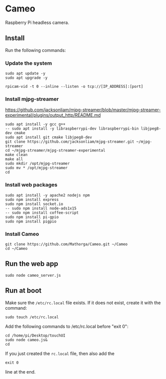 # Cameo
Raspberry Pi headless camera.

## Install

Run the following commands:

### Update the system
```
sudo apt update -y
sudo apt upgrade -y
```

```
rpicam-vid -t 0 --inline --listen -o tcp://[IP_ADDRESS]:[port]
```

### Install mjpg-streamer
https://github.com/jacksonliam/mjpg-streamer/blob/master/mjpg-streamer-experimental/plugins/output_http/README.md
```
sudo apt install -y gcc g++
-- sudo apt install -y libraspberrypi-dev libraspberrypi-bin libjpeg8-dev cmake
sudo apt install git cmake libjpeg8-dev
git clone https://github.com/jacksonliam/mjpg-streamer.git ~/mjpg-streamer
cd ~/mjpg-streamer/mjpg-streamer-experimental
make clean
make all
sudo mkdir /opt/mjpg-streamer
sudo mv * /opt/mjpg-streamer
cd
```

### Install web packages
```
sudo apt install -y apache2 nodejs npm
sudo npm install express
sudo npm install socket.io
-- sudo npm install node-ads1x15
-- sudo npm install coffee-script
sudo npm install pi-gpio
sudo npm install pigpio
```

### Install Cameo
```
git clone https://github.com/Mathorga/Cameo.git ~/Cameo
cd ~/Cameo
```

## Run the web app
```
sudo node cameo_server.js
```

## Run at boot
Make sure the ```/etc/rc.local``` file exists. If it does not exist, create it with the command:
```
sudo touch /etc/rc.local
```

Add the following commands to /etc/rc.local before "exit 0":

```
cd /home/pi/Desktop/touchUI
sudo node cameo.js&
cd
```

If you just created the ```rc.local``` file, then also add the
```
exit 0
```
line at the end.